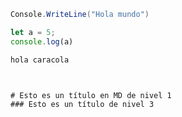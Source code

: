 ```csharp
Console.WriteLine("Hola mundo")
```

```javascript
let a = 5;
console.log(a)
```

```css
hola caracola



# Esto es un título en MD de nivel 1
### Esto es un título de nivel 3
